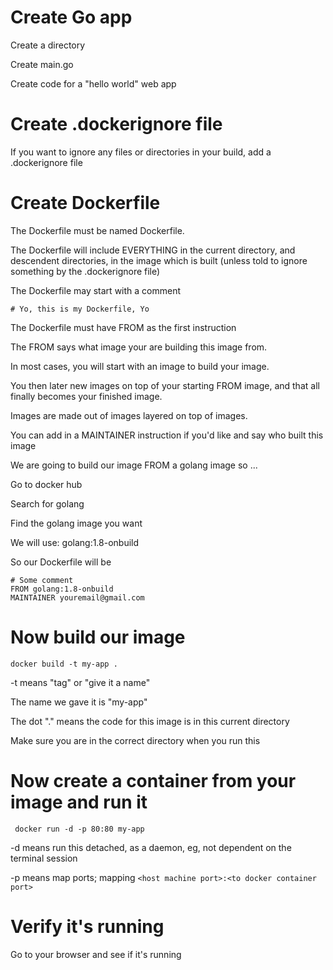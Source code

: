 # Create Go app

Create a directory

Create main.go

Create code for a "hello world" web app

# Create .dockerignore file

If you want to ignore any files or directories in your build, add a .dockerignore file

# Create Dockerfile

The Dockerfile must be named Dockerfile.

The Dockerfile will include EVERYTHING in the current directory, and descendent directories, in the image which is built (unless told to ignore something by the .dockerignore file)

The Dockerfile may start with a comment

```
# Yo, this is my Dockerfile, Yo
```

The Dockerfile must have FROM as the first instruction

The FROM says what image your are building this image from.

In most cases, you will start with an image to build your image.

You then later new images on top of your starting FROM image, and that all finally becomes your finished image.

Images are made out of images layered on top of images.

You can add in a MAINTAINER instruction if you'd like and say who built this image

We are going to build our image FROM a golang image so ...

Go to docker hub

Search for golang

Find the golang image you want

We will use: golang:1.8-onbuild

So our Dockerfile will be

```
# Some comment
FROM golang:1.8-onbuild
MAINTAINER youremail@gmail.com
```

# Now build our image

```
docker build -t my-app .
```

-t means "tag" or "give it a name" 

The name we gave it is "my-app"

The dot "." means the code for this image is in this current directory

Make sure you are in the correct directory when you run this
 
# Now create a container from your image and run it
 
```
 docker run -d -p 80:80 my-app
```
 
-d means run this detached, as a daemon, eg, not dependent on the terminal session

-p means map ports; mapping ```<host machine port>:<to docker container port>```
 
 
# Verify it's running

Go to your browser and see if it's running